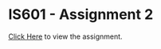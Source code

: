 # IS601 - Assignment 2
<a href="https://bruce241.github.io/IS601-Assignment2/">Click Here</a> to view the assignment.
